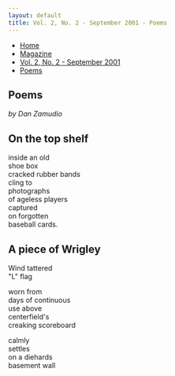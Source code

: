 ```yaml
---
layout: default
title: Vol. 2, No. 2 - September 2001 - Poems
---
```

<nav class="breadcrumb" aria-label="breadcrumbs">
  <ul>
    <li><a href="{{ site.url }}{{ site.baseurl }}">Home</a></li>
    <li><a href="../magazine-home.html">Magazine</a></li>
    <li><a href="bi_vol_2_no_2_home.html">Vol. 2, No. 2 - September 2001</a></li>
    <li class="is-active"><a href="#" aria-current="page">Poems</a></li>
  </ul>
</nav>

<section class="storycontent">
  <h1>Poems</h1>
  <p><em>by Dan Zamudio</em></p>

  <h2>On the top shelf</h2>

  <p>
    inside an old<br />
    shoe box<br />
    cracked rubber bands<br />
    cling to<br />
    photographs<br />
    of ageless players<br />
    captured<br />
    on forgotten<br />
    baseball cards.
  </p>

  <h2>A piece of Wrigley</h2>

  <p>
    Wind tattered<br />
    "L" flag
  </p>

  <p>
    worn from<br />
    days of continuous<br />
    use above<br />
    centerfield's<br />
    creaking scoreboard
  </p>

  <p>
    calmly<br />
    settles<br />
    on a diehards<br />
    basement wall
  </p>

</section>
